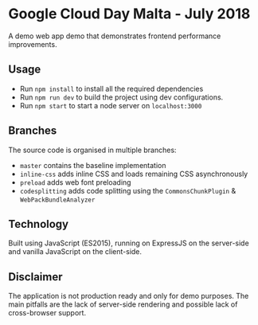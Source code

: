 # Google Cloud Day Malta - July 2018
A demo web app demo that demonstrates frontend performance improvements.

## Usage
- Run `npm install` to install all the required dependencies
- Run `npm run dev` to build the project using dev configurations.
- Run `npm start` to start a node server on `localhost:3000`

## Branches
The source code is organised in multiple branches:
- `master` contains the baseline implementation
- `inline-css` adds inline CSS and loads remaining CSS asynchronously
- `preload` adds web font preloading
- `codesplitting` adds code splitting using the `CommonsChunkPlugin` & `WebPackBundleAnalyzer`

## Technology
Built using JavaScript (ES2015), running on ExpressJS on the server-side and vanilla JavaScript on the client-side.

## Disclaimer
The application is not production ready and only for demo purposes. The main pitfalls are the lack of server-side rendering and possible lack of cross-browser support.